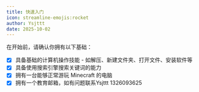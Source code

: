 ```yaml
---
title: 快速入门
icon: streamline-emojis:rocket
author: Ysjttt
date: 2025-10-02
---
```


在开始前，请确认你拥有以下基础：

- [x] 具备基础的计算机操作技能 - 如解压、新建文件夹、打开文件、安装软件等
- [x] 具备使用搜索引擎搜索关键词的能力
- [x] 拥有一台能够正常游玩 Minecraft 的电脑
- [x] 拥有一个教育邮箱，如有问题联系Ysjttt 1326093625
